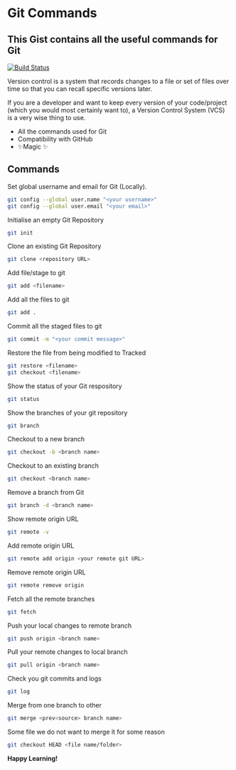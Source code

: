 # Git Commands
## This Gist contains all the useful commands for Git 

[![Build Status](https://travis-ci.org/joemccann/dillinger.svg?branch=master)](https://travis-ci.org/joemccann/dillinger)

Version control is a system that records changes to a file or set of files over time so that you can recall specific versions later.

If you are a developer and want to keep every version of your code/project (which you would most certainly want to), a Version Control System (VCS) is a very wise thing to use.

- All the commands used for Git
- Compatibility with GitHub
- ✨Magic ✨

## Commands

Set global username and email for Git (Locally).

```sh
git config --global user.name "<your username>"
git config --global user.email "<your email>"
```

Initialise an empty Git Repository

```sh
git init
```

Clone an existing Git Repository 

```sh
git clone <repository URL>
```

Add file/stage to git

```sh
git add <filename>
```

Add all the files to git

```sh
git add .
```

Commit all the staged files to git

```sh
git commit -m "<your commit message>"
```

Restore the file from being modified to Tracked

```sh
git restore <filename>
git checkout <filename>
```

Show the status of your Git respository

```sh
git status
```

Show the branches of your git repository

```sh
git branch
```

Checkout to a new branch

```sh
git checkout -b <branch name>
```

Checkout to an existing branch

```sh
git checkout <branch name>
```

Remove a branch from Git

```sh
git branch -d <branch name>
```

Show remote origin URL

```sh
git remote -v
```

Add remote origin URL

```sh
git remote add origin <your remote git URL>
```

Remove remote origin URL

```sh
git remote remove origin 
```

Fetch all the remote branches

```sh
git fetch
```
Push your local changes to remote branch

```sh
git push origin <branch name>
```

Pull your remote changes to local branch

```sh
git pull origin <branch name>
```

Check you git commits and logs

```sh
git log
```

Merge from one branch to other

```sh
git merge <prev<source> branch name>
```

Some file we do not want to merge it for some reason

```sh
git checkout HEAD <file name/folder>
```

**Happy Learning!**
